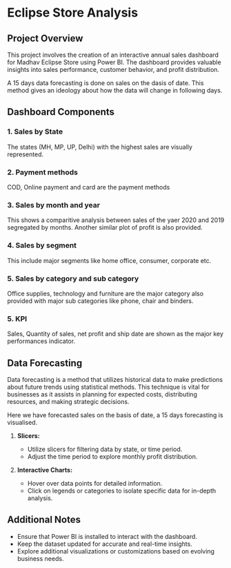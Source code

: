 
# Eclipse Store Analysis



## Project Overview

This project involves the creation of an interactive annual sales dashboard for Madhav Eclipse Store using Power BI. The dashboard provides valuable insights into sales performance, customer behavior, and profit distribution. 

A 15 days data forecasting is done on sales on the dasis of date. This method gives an ideology about how the data will change in following days.



## Dashboard Components

### 1. Sales by State
The states (MH, MP, UP, Delhi) with the highest sales are visually represented.
### 2. Payment methods
COD, Online payment and card are the payment methods
### 3. Sales by month and year
This shows a comparitive analysis between sales of the yaer 2020 and 2019 segregated by months. Another similar plot of profit is also provided.
### 4. Sales by segment
This include major segments like home office, consumer, corporate etc.
### 5. Sales by category and sub category
Office supplies, technology and furniture are the major category also provided with major sub categories like phone, chair and binders.
### 5. KPI
Sales, Quantity of sales, net profit and ship date are shown as the major key  performances indicator.

## Data Forecasting


Data forecasting is a method that utilizes historical data to make  predictions about future trends using statistical methods. This technique is vital for businesses as it assists in planning for expected costs, distributing resources, and making strategic decisions.

Here we have forecasted sales on the basis of date, a 15 days forecasting is visualised.



1. **Slicers:**
   - Utilize slicers for filtering data by state, or time period.
   - Adjust the time period to explore monthly profit distribution.

2. **Interactive Charts:**
   - Hover over data points for detailed information.
   - Click on legends or categories to isolate specific data for in-depth analysis.




## Additional Notes

- Ensure that Power BI is installed to interact with the dashboard.
- Keep the dataset updated for accurate and real-time insights.
- Explore additional visualizations or customizations based on evolving business needs.

